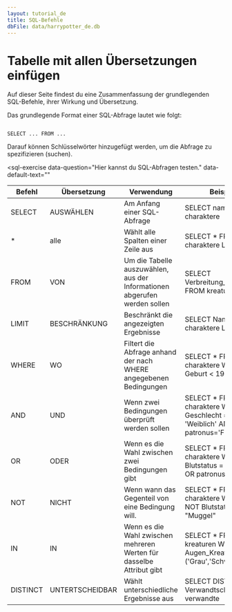 ```yaml
---
layout: tutorial_de
title: SQL-Befehle
dbFile: data/harrypotter_de.db
---
```


# Tabelle mit allen Übersetzungen einfügen
Auf dieser Seite findest du eine Zusammenfassung der grundlegenden SQL-Befehle, ihrer Wirkung und Übersetzung.

Das grundlegende Format einer SQL-Abfrage lautet wie folgt:

<code class="codeblock">
SELECT ... FROM ... 
</code>

Darauf können Schlüsselwörter hinzugefügt werden, um die Abfrage zu spezifizieren (suchen).

<sql-exercise
  data-question="Hier kannst du SQL-Abfragen testen."
  data-default-text=""
  ></sql-exercise>

<table class='datatable'>
<thead>
  <tr>
    <th>Befehl</th>
    <th>Übersetzung</th>
    <th>Verwendung</th>
    <th>Beispiel</th>
  </tr>
</thead>
<tbody>
  <tr>
    <td>SELECT</td>
    <td>AUSWÄHLEN</td>
    <td>Am Anfang einer SQL-Abfrage</td>
    <td>SELECT name FROM charaktere </td>
  </tr>
  <tr>
    <td>*</td>
    <td>alle</td>
    <td>Wählt alle Spalten einer Zeile aus</td>
    <td>SELECT * FROM charaktere LIMIT 5</td>
  </tr>
  <tr>
    <td>FROM</td>
    <td>VON</td>
    <td>Um die Tabelle auszuwählen, aus der Informationen abgerufen werden sollen</td>
    <td>SELECT Verbreitung_Kreatur FROM kreaturen</td>
  </tr>
  <tr>
    <td>LIMIT</td>
    <td>BESCHRÄNKUNG</td>
    <td>Beschränkt die angezeigten Ergebnisse</td>
    <td>SELECT Name FROM charaktere LIMIT 3</td>
  </tr>
  <tr>
    <td>WHERE</td>
    <td>WO</td>
    <td>Filtert die Abfrage anhand der nach WHERE angegebenen Bedingungen</td>
    <td>SELECT * FROM charaktere WHERE Geburt < 1960</td>
  </tr>
  <tr>
    <td>AND</td>
    <td>UND</td>
    <td>Wenn zwei Bedingungen überprüft werden sollen</td>
    <td>SELECT * FROM charaktere WHERE Geschlecht = 'Weiblich' AND patronus='Fisch'</td>
  </tr>
  <tr>
    <td>OR</td>
    <td>ODER</td>
    <td>Wenn es die Wahl zwischen zwei Bedingungen gibt<br></td>
    <td>SELECT * FROM charaktere WHERE Blutstatus = "Muggel" OR patronus="?"</td>
  </tr>
    <tr>
    <td>NOT</td>
    <td>NICHT</td>
    <td>Wenn wann das Gegenteil von eine Bedingung will.<br></td>
    <td>SELECT * FROM charaktere WHERE NOT Blutstatus = "Muggel"</td>
  </tr>
  <tr>
    <td>IN</td>
    <td>IN</td>
    <td>Wenn es die Wahl zwischen mehreren Werten für dasselbe Attribut gibt</td>
    <td>SELECT * FROM kreaturen WHERE Augen_Kreatur IN ('Grau','Schwarz','Rot')</td>
  </tr>
  <tr>
    <td>DISTINCT</td>
    <td>UNTERTSCHEIDBAR</td>
    <td>Wählt unterschiedliche Ergebnisse aus</td>
    <td>SELECT DISTINCT Verwandtschaft FROM verwandte </td>
  </tr>
</tbody>
</table>